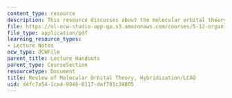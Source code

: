 ```yaml
---
content_type: resource
description: This resource discusses about the molecular orbital theory.
file: https://ol-ocw-studio-app-qa.s3.amazonaws.com/courses/5-12-organic-chemistry-i-spring-2003/d4fc7a541ca498468117def781c34805_03.pdf
file_type: application/pdf
learning_resource_types:
- Lecture Notes
ocw_type: OCWFile
parent_title: Lecture Handouts
parent_type: CourseSection
resourcetype: Document
title: Review of Molecular Orbital Theory, Hybridization/LCAO
uid: d4fc7a54-1ca4-9846-8117-def781c34805
---
```

